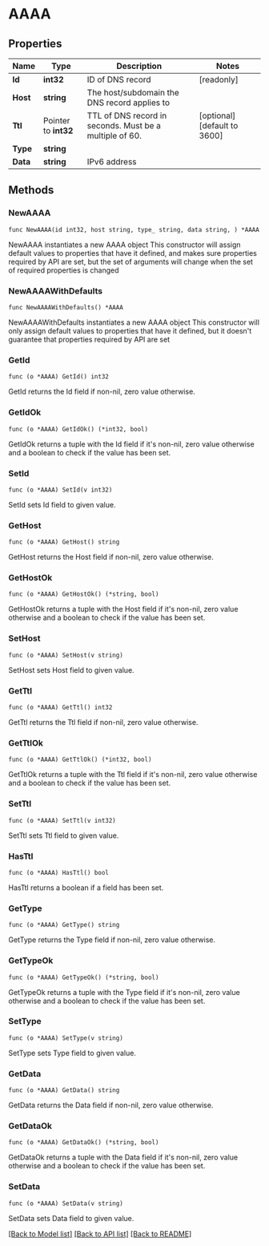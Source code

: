 # AAAA

## Properties

Name | Type | Description | Notes
------------ | ------------- | ------------- | -------------
**Id** | **int32** | ID of DNS record | [readonly] 
**Host** | **string** | The host/subdomain the DNS record applies to | 
**Ttl** | Pointer to **int32** | TTL of DNS record in seconds. Must be a multiple of 60. | [optional] [default to 3600]
**Type** | **string** |  | 
**Data** | **string** | IPv6 address | 

## Methods

### NewAAAA

`func NewAAAA(id int32, host string, type_ string, data string, ) *AAAA`

NewAAAA instantiates a new AAAA object
This constructor will assign default values to properties that have it defined,
and makes sure properties required by API are set, but the set of arguments
will change when the set of required properties is changed

### NewAAAAWithDefaults

`func NewAAAAWithDefaults() *AAAA`

NewAAAAWithDefaults instantiates a new AAAA object
This constructor will only assign default values to properties that have it defined,
but it doesn't guarantee that properties required by API are set

### GetId

`func (o *AAAA) GetId() int32`

GetId returns the Id field if non-nil, zero value otherwise.

### GetIdOk

`func (o *AAAA) GetIdOk() (*int32, bool)`

GetIdOk returns a tuple with the Id field if it's non-nil, zero value otherwise
and a boolean to check if the value has been set.

### SetId

`func (o *AAAA) SetId(v int32)`

SetId sets Id field to given value.


### GetHost

`func (o *AAAA) GetHost() string`

GetHost returns the Host field if non-nil, zero value otherwise.

### GetHostOk

`func (o *AAAA) GetHostOk() (*string, bool)`

GetHostOk returns a tuple with the Host field if it's non-nil, zero value otherwise
and a boolean to check if the value has been set.

### SetHost

`func (o *AAAA) SetHost(v string)`

SetHost sets Host field to given value.


### GetTtl

`func (o *AAAA) GetTtl() int32`

GetTtl returns the Ttl field if non-nil, zero value otherwise.

### GetTtlOk

`func (o *AAAA) GetTtlOk() (*int32, bool)`

GetTtlOk returns a tuple with the Ttl field if it's non-nil, zero value otherwise
and a boolean to check if the value has been set.

### SetTtl

`func (o *AAAA) SetTtl(v int32)`

SetTtl sets Ttl field to given value.

### HasTtl

`func (o *AAAA) HasTtl() bool`

HasTtl returns a boolean if a field has been set.

### GetType

`func (o *AAAA) GetType() string`

GetType returns the Type field if non-nil, zero value otherwise.

### GetTypeOk

`func (o *AAAA) GetTypeOk() (*string, bool)`

GetTypeOk returns a tuple with the Type field if it's non-nil, zero value otherwise
and a boolean to check if the value has been set.

### SetType

`func (o *AAAA) SetType(v string)`

SetType sets Type field to given value.


### GetData

`func (o *AAAA) GetData() string`

GetData returns the Data field if non-nil, zero value otherwise.

### GetDataOk

`func (o *AAAA) GetDataOk() (*string, bool)`

GetDataOk returns a tuple with the Data field if it's non-nil, zero value otherwise
and a boolean to check if the value has been set.

### SetData

`func (o *AAAA) SetData(v string)`

SetData sets Data field to given value.



[[Back to Model list]](../README.md#documentation-for-models) [[Back to API list]](../README.md#documentation-for-api-endpoints) [[Back to README]](../README.md)



